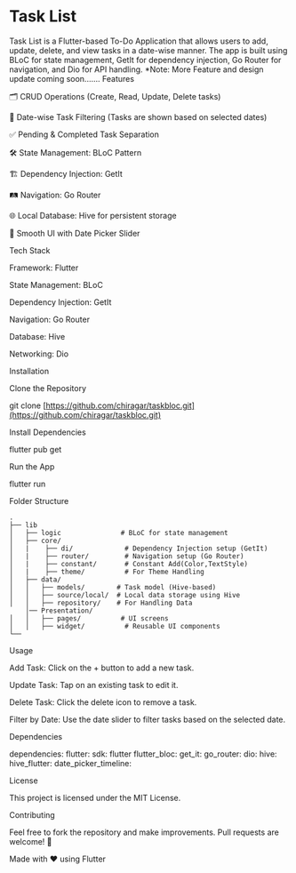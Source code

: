 # Task List

Task List is a Flutter-based To-Do Application that allows users to add, update, delete, and view tasks in a date-wise manner. The app is built using BLoC for state management, GetIt for dependency injection, Go Router for navigation, and Dio for API handling.
*Note: More Feature and design update coming soon.......
Features

🗂 CRUD Operations (Create, Read, Update, Delete tasks)

📅 Date-wise Task Filtering (Tasks are shown based on selected dates)

✅ Pending & Completed Task Separation

🛠 State Management: BLoC Pattern

🏗 Dependency Injection: GetIt

🛤 Navigation: Go Router

🌐 Local Database: Hive for persistent storage

🎨 Smooth UI with Date Picker Slider

Tech Stack

Framework: Flutter

State Management: BLoC

Dependency Injection: GetIt

Navigation: Go Router

Database: Hive

Networking: Dio

Installation

Clone the Repository

git clone [https://github.com/chiragar/taskbloc.git](https://github.com/chiragar/taskbloc.git)

Install Dependencies

flutter pub get

Run the App

flutter run

Folder Structure

    .
    ├── lib 
    │   ├── logic               # BLoC for state management
    │   ├── core/
    │   |    ├── di/             # Dependency Injection setup (GetIt)
    │   |    ├── router/         # Navigation setup (Go Router)
    │   |    ├── constant/       # Constant Add(Color,TextStyle)
    │   |    ├── theme/          # For Theme Handling
    │   ├── data/
    │   │   ├── models/        # Task model (Hive-based)
    │   │   ├── source/local/  # Local data storage using Hive
    │   │   ├── repository/    # For Handling Data
        │── Presentation/
    │   │   ├── pages/          # UI screens
    │   │   ├── widget/          # Reusable UI components
    └──
    
Usage

Add Task: Click on the + button to add a new task.

Update Task: Tap on an existing task to edit it.

Delete Task: Click the delete icon to remove a task.

Filter by Date: Use the date slider to filter tasks based on the selected date.

Dependencies

dependencies:
flutter:
sdk: flutter
flutter_bloc: 
get_it: 
go_router: 
dio: 
hive: 
hive_flutter:
date_picker_timeline:

License

This project is licensed under the MIT License.

Contributing

Feel free to fork the repository and make improvements. Pull requests are welcome! 🎉

Made with ❤️ using Flutter
